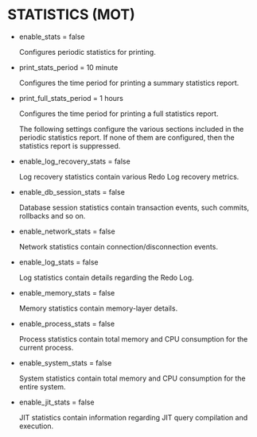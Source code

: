 # STATISTICS \(MOT\)<a name="EN-US_TOPIC_0260488236"></a>

-   enable\_stats = false

    Configures periodic statistics for printing.


-   print\_stats\_period = 10 minute

    Configures the time period for printing a summary statistics report.


-   print\_full\_stats\_period = 1 hours

    Configures the time period for printing a full statistics report.

    The following settings configure the various sections included in the periodic statistics report. If none of them are configured, then the statistics report is suppressed.


-   enable\_log\_recovery\_stats = false

    Log recovery statistics contain various Redo Log recovery metrics.


-   enable\_db\_session\_stats = false

    Database session statistics contain transaction events, such commits, rollbacks and so on.


-   enable\_network\_stats = false

    Network statistics contain connection/disconnection events.


-   enable\_log\_stats = false

    Log statistics contain details regarding the Redo Log.


-   enable\_memory\_stats = false

    Memory statistics contain memory-layer details.


-   enable\_process\_stats = false

    Process statistics contain total memory and CPU consumption for the current process.


-   enable\_system\_stats = false

    System statistics contain total memory and CPU consumption for the entire system.


-   enable\_jit\_stats = false

    JIT statistics contain information regarding JIT query compilation and execution.


